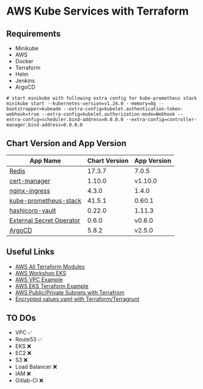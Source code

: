 # AWS Kube Services with Terraform

## Requirements

* Minikube
* AWS
* Docker
* Terraform
* Helm
* Jenkins
* ArgoCD

```shell
# start minikube with following extra config for kube-prometheus stack
minikube start --kubernetes-version=v1.24.0 --memory=8g --bootstrapper=kubeadm --extra-config=kubelet.authentication-token-webhook=true --extra-config=kubelet.authorization-mode=Webhook --extra-config=scheduler.bind-address=0.0.0.0 --extra-config=controller-manager.bind-address=0.0.0.0
```

## Chart Version and App Version
| App Name  | Chart Version | App Version |
| ------------- | ------------- |  -------------|
| [Redis](https://artifacthub.io/packages/helm/bitnami/redis)  | 17.3.7  | 7.0.5  |
| [cert-manager](https://artifacthub.io/packages/helm/cert-manager/cert-manager)  | 1.10.0  | v1.10.0  |
| [nginx-ingress](https://github.com/kubernetes/ingress-nginx/tree/main/charts/ingress-nginx)  | 4.3.0  | 1.4.0  |
| [kube-prometheus-stack](https://artifacthub.io/packages/helm/prometheus-community/kube-prometheus-stack)  | 41.5.1  | 0.60.1  |
| [hashicorp-vault](https://artifacthub.io/packages/helm/hashicorp/vault)  | 0.22.0  | 1.11.3  |
| [External Secret Operator](https://artifacthub.io/packages/helm/external-secrets-operator/external-secrets)  | 0.6.0  | v0.6.0  |
| [ArgoCD](https://artifacthub.io/packages/helm/argo/argo-cd)  | 5.8.2  | v2.5.0  |

## Useful Links

* [AWS All Terraform Modules](https://gitlab.gluzdov.com/public-repos/terraform_modules)
* [AWS Workshop EKS](https://tf-eks-workshop.workshop.aws/000_workshop_introduction.html)
* [AWS VPC Example](https://adamtheautomator.com/terraform-vpc/)
* [AWS EKS Terraform Example](https://medium.com/devops-mojo/terraform-provision-amazon-eks-cluster-using-terraform-deploy-create-aws-eks-kubernetes-cluster-tf-4134ab22c594)
* [AWS Public/Private Subnets with Terrafrom](https://medium.com/@kuldeep.rajpurohit/vpc-with-public-and-private-subnet-nat-on-aws-using-terraform-85a18d17c95e)
* [Encrypted values.yaml with Terraform/Terragrunt](https://blog.gruntwork.io/a-comprehensive-guide-to-managing-secrets-in-your-terraform-code-1d586955ace1#4df5)


## TO DOs

* VPC &#9989;
* Route53 &#9989;
* EKS &#10060;
* EC2 &#10060;
* S3 &#10060;
* Load Balancer &#10060;
* IAM &#10060;
* Gitlab-CI &#10060;
